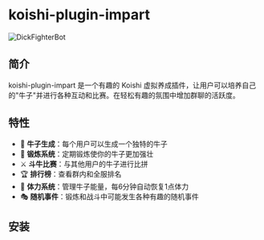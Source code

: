 # koishi-plugin-impart

![DickFighterBot](https://socialify.git.ci/Camvanaa/ImpartPlugin/image?font=Inter&language=1&name=1&owner=1&pattern=Charlie+Brown&stargazers=1&theme=Auto)

## 简介

koishi-plugin-impart 是一个有趣的 Koishi 虚拟养成插件，让用户可以培养自己的"牛子"并进行各种互动和比赛。在轻松有趣的氛围中增加群聊的活跃度。

## 特性

- 🌱 **牛子生成**：每个用户可以生成一个独特的牛子
- 💪 **锻炼系统**：定期锻炼使你的牛子更加强壮
- ⚔️ **斗牛比赛**：与其他用户的牛子进行比拼
- 🏆 **排行榜**：查看群内和全服排名
- 🔋 **体力系统**：管理牛子能量，每6分钟自动恢复1点体力
- 🎭 **随机事件**：锻炼和战斗中可能发生各种有趣的随机事件

## 安装
